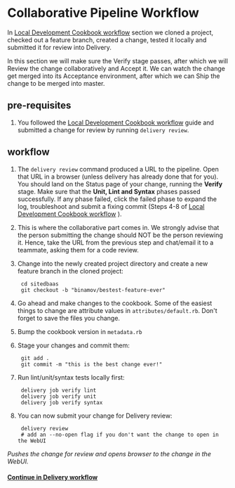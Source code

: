 # Collaborative Pipeline Workflow

In [Local Development Cookbook workflow](simple_delivery_workflow.md) section we cloned a project, checked out a feature branch, created a change, tested it locally and submitted it for review into Delivery.

In this section we will make sure the Verify stage passes, after which we will Review the change collaboratively and Accept it. We can watch the change get merged into its Acceptance environment, after which we can Ship the change to be merged into master.

## pre-requisites

1. You followed the [Local Development Cookbook workflow](simple_delivery_workflow.md) guide and submitted a change for review by running `delivery review`.

## workflow
1. The `delivery review` command produced a URL to the pipeline. Open that URL in a browser (unless delivery has already done that for you). You should land on the Status page of your change, running the **Verify** stage. Make sure that the **Unit, Lint and Syntax** phases passed successfully. If any phase failed, click the failed phase to expand the log, troubleshoot and submit a fixing commit (Steps 4-8 of [Local Development Cookbook workflow](simple_delivery_workflow.md) ).

2. This is where the collaborative part comes in. We strongly advise that the person submitting the change should NOT be the person reviewing it. Hence, take the URL from the previous step and chat/email it to a teammate, asking them for a code review.

3. Change into the newly created project directory and create a new feature branch in the cloned project:

        cd sitedbaas
        git checkout -b "binamov/bestest-feature-ever"

4. Go ahead and make changes to the cookbook. Some of the easiest things to change are attribute values in `attributes/default.rb`. Don't forget to save the files you change.

5. Bump the cookbook version in `metadata.rb`

6. Stage your changes and commit them:

        git add .
        git commit -m "this is the best change ever!"

7. Run lint/unit/syntax tests locally first:

        delivery job verify lint
        delivery job verify unit
        delivery job verify syntax


8. You can now submit your change for Delivery review:

        delivery review
        # add an --no-open flag if you don't want the change to open in the WebUI

  *Pushes the change for review and opens browser to the change in the WebUI.*

#### [Continue in Delivery workflow](simple_delivery_workflow.md)
